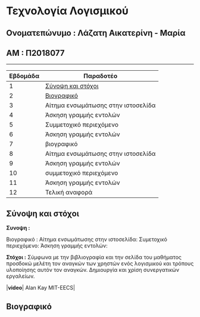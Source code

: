 <h1> Τεχνολογία Λογισμικού </h1>

<h2> Ονοματεπώνυμο : Λάζατη Αικατερίνη - Μαρία</h2>
<h2> ΑΜ : Π2018077</h2>

--------------------------------------------------------------------------------------------------------------------------------------------------------------------

| Εβδομάδα | Παραδοτέο |
| --- | --- |
| 1 | [Σύνοψη και στόχοι](#Σύνοψη_και_στόχοι) |
| 2 | [Βιογραφικό](#Βιογραφικό) |
| 3 | Αίτημα ενσωμάτωσης στην ιστοσελίδα |
| 4 | Άσκηση γραμμής εντολών |
| 5 | Συμμετοχικό περιεχόμενο |
| 6 | Άσκηση γραμμής εντολών |
| 7 | βιογραφικό |
| 8 | Αίτημα ενσωμάτωσης στην ιστοσελίδα |
| 9 | Άσκηση γραμμής εντολών |
| 10 | συμμετοχικό περιεχόμενο |
| 11 | Άσκηση γραμμής εντολών |
| 12 | Τελική αναφορά |

##
## Σύνοψη και στόχοι

**Συνοψη :**

Βιογραφικό : 
Αίτημα ενσωμάτωσης στην ιστοσελίδα:
Συμετοχικό περιεχόμενο:
Άσκηση γραμμής εντολών:

**Στόχοι :**
Σύμφωνα με την βιβλιογραφία και την σελίδα του μαθήματος προσδοκώ μελέτη τον αναγκών των χρηστών ενός λογισμικού και τρόπους υλοποίησης αυτόν τον αναγκών. Δημιουργία και χρίση συνεργατικών εργαλείων. 

|**video**| Alan Kay MIT-EECS|
##
## Βιογραφικό

